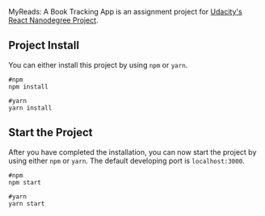 MyReads: A Book Tracking App is an assignment project for [Udacity's React Nanodegree Project](https://www.udacity.com/course/react-nanodegree--nd019).

## Project Install
You can either install this project by using `npm` or `yarn`.
```
#npm 
npm install
```
```
#yarn
yarn install
```

## Start the Project
After you have completed the installation, you can now start the project by using either `npm` or `yarn`. The default developing port is `localhost:3000`.
```
#npm
npm start
```
```
#yarn
yarn start
```
